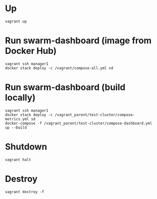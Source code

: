 # Up
    vagrant up

# Run swarm-dashboard (image from Docker Hub)
    vagrant ssh manager1
    docker stack deploy -c /vagrant/compose-all.yml sd

# Run swarm-dashboard (build locally)
    vagrant ssh manager1
    docker stack deploy -c /vagrant_parent/test-cluster/compose-metrics.yml sd
    docker-compose -f /vagrant_parent/test-cluster/compose-dashboard.yml up --build

# Shutdown
    vagrant halt

# Destroy
    vagrant destroy -f